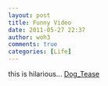 ```yaml
---
layout: post
title: Funny Video
date: 2011-05-27 22:37
author: woh3
comments: true
categories: [Life]
---
```

this is hilarious...
<a href='http://woh3blog.files.wordpress.com/2011/06/mojo1.jpgwp-content/uploads/2011/05/Dog_Tease.wmv'>Dog_Tease</a>
